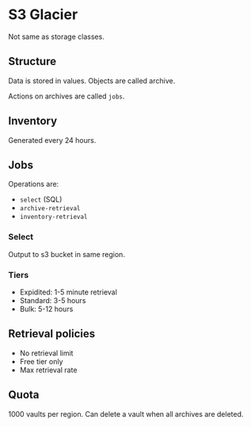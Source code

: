 # S3 Glacier

Not same as storage classes.

## Structure

Data is stored in values. Objects are called archive.

Actions on archives are called `jobs`.

## Inventory

Generated every 24 hours.

## Jobs

Operations are:

- `select` (SQL)
- `archive-retrieval`
- `inventory-retrieval`

### Select

Output to s3 bucket in same region.

### Tiers

- Expidited: 1-5 minute retrieval
- Standard: 3-5 hours
- Bulk: 5-12 hours

## Retrieval policies

- No retrieval limit
- Free tier only
- Max retrieval rate

## Quota

1000 vaults per region. Can delete a vault when all archives are deleted.
